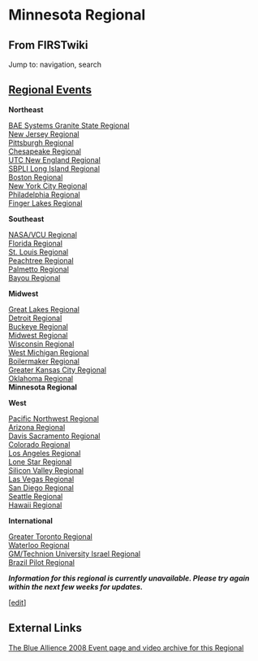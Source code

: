 # Minnesota Regional

## From FIRSTwiki

Jump to: navigation, search

## [Regional Events](Index_of_Regionals "Index of Regionals")

**Northeast**

[BAE Systems Granite State Regional](BAE_Systems_Granite_State_Regional "BAE Systems Granite
State Regional")<br>
[New Jersey Regional](New_Jersey_Regional "New Jersey Regional")<br>
[Pittsburgh Regional](Pittsburgh_Regional "Pittsburgh Regional")<br>
[Chesapeake Regional](Chesapeake_Regional "Chesapeake Regional")<br>
[UTC New England Regional](UTC_New_England_Regional "UTC New
England Regional")<br>
[SBPLI Long Island Regional](SBPLI_Long_Island_Regional "SBPLI Long
Island Regional")<br>
[Boston Regional](Boston_Regional "Boston Regional")<br>
[New York City Regional](New_York_City_Regional "New York City
Regional")<br>
[Philadelphia Regional](Philadelphia_Regional "Philadelphia
Regional")<br>
[Finger Lakes Regional](Finger_Lakes_Regional "Finger Lakes
Regional")

**Southeast**

[NASA/VCU Regional](NASA/VCU_Regional "NASA/VCU Regional")<br>
[Florida Regional](Florida_Regional "Florida Regional")<br>
[St. Louis Regional](St._Louis_Regional "St. Louis Regional")<br>
[Peachtree Regional](Peachtree_Regional "Peachtree Regional")<br>
[Palmetto Regional](Palmetto_Regional "Palmetto Regional")<br>
[Bayou Regional](Bayou_Regional "Bayou Regional")

**Midwest**

[Great Lakes Regional](Great_Lakes_Regional "Great Lakes Regional")<br>
[Detroit Regional](Detroit_Regional "Detroit Regional")<br>
[Buckeye Regional](Buckeye_Regional "Buckeye Regional")<br>
[Midwest Regional](Midwest_Regional "Midwest Regional")<br>
[Wisconsin Regional](Wisconsin_Regional "Wisconsin Regional")<br>
[West Michigan Regional](West_Michigan_Regional "West Michigan
Regional")<br>
[Boilermaker Regional](Boilermaker_Regional "Boilermaker Regional")<br>
[Greater Kansas City Regional](Greater_Kansas_City_Regional "Greater Kansas City Regional")<br>
[Oklahoma Regional](Oklahoma_Regional "Oklahoma Regional")<br>
**Minnesota Regional**

**West**

[Pacific Northwest Regional](Pacific_Northwest_Regional "Pacific
Northwest Regional")<br>
[Arizona Regional](Arizona_Regional "Arizona Regional")<br>
[Davis Sacramento Regional](Davis_Sacramento_Regional "Davis
Sacramento Regional")<br>
[Colorado Regional](Colorado_Regional "Colorado Regional")<br>
[Los Angeles Regional](Los_Angeles_Regional "Los Angeles Regional")<br>
[Lone Star Regional](Lone_Star_Regional "Lone Star Regional")<br>
[Silicon Valley Regional](Silicon_Valley_Regional "Silicon Valley
Regional")<br>
[Las Vegas Regional](Las_Vegas_Regional "Las Vegas Regional")<br>
[San Diego Regional](San_Diego_Regional "San Diego Regional")<br>
[Seattle Regional](Seattle_Regional "Seattle Regional")<br>
[Hawaii Regional](Hawaii_Regional "Hawaii Regional")

**International**

[Greater Toronto Regional](Greater_Toronto_Regional "Greater
Toronto Regional")<br>
[Waterloo Regional](Waterloo_Regional "Waterloo Regional")<br>
[GM/Technion University Israel Regional](GM/Technion_University_Israel_Regional "GM/Technion
University Israel Regional")<br>
[Brazil Pilot Regional](Brazil_Pilot_Regional "Brazil Pilot
Regional")

_**Information for this regional is currently unavailable. Please try again within the next few weeks for updates.**_

[[edit](/index.php?title=Minnesota_Regional&action=edit&section=1 "Edit
section: External Links")]

## External Links

[The Blue Allience 2008 Event page and video archive for this Regional](http://www.thebluealliance.net/tbatv/event.php?eventid=173 "http://www.thebluealliance.net/tbatv/event.php?eventid=173")

